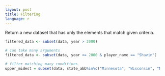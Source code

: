 ```yaml
---
layout: post
title: Filtering
language: r
---
```

Return a new dataset that has only the elements that match given criteria.

```r
filtered_data <- subset(data, year > 2000)

# can take many arguments
filtered_data <- subset(data, year <= 2000 & player_name == "Shavin")

# filter matching many conditions
upper_midest = subset(data, state_abb%in%c("Minnesota", "Wisconsin", "North Dakota", "South Dakota"))
```
